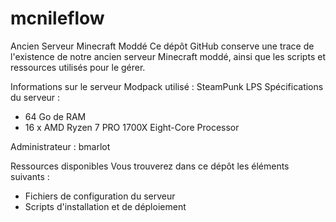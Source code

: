 # mcnileflow

Ancien Serveur Minecraft Moddé
Ce dépôt GitHub conserve une trace de l'existence de notre ancien serveur Minecraft moddé, ainsi que les scripts et ressources utilisés pour le gérer.

Informations sur le serveur
Modpack utilisé : SteamPunk LPS
Spécifications du serveur :
- 64 Go de RAM
- 16 x AMD Ryzen 7 PRO 1700X Eight-Core Processor

Administrateur : bmarlot

Ressources disponibles
Vous trouverez dans ce dépôt les éléments suivants :

- Fichiers de configuration du serveur
- Scripts d'installation et de déploiement
